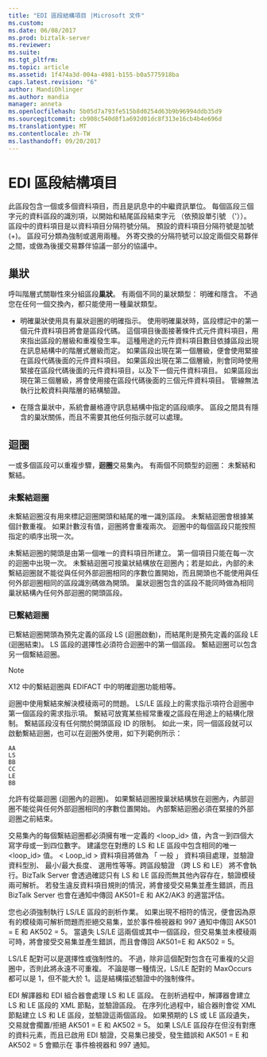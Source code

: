 ```yaml
---
title: "EDI 區段結構項目 |Microsoft 文件"
ms.custom: 
ms.date: 06/08/2017
ms.prod: biztalk-server
ms.reviewer: 
ms.suite: 
ms.tgt_pltfrm: 
ms.topic: article
ms.assetid: 1f474a3d-004a-4981-b155-b0a5775918ba
caps.latest.revision: "6"
author: MandiOhlinger
ms.author: mandia
manager: anneta
ms.openlocfilehash: 5b05d7a793fe515b8d0254d63b9b96994ddb35d9
ms.sourcegitcommit: cb908c540d8f1a692d01dc8f313e16cb4b4e696d
ms.translationtype: MT
ms.contentlocale: zh-TW
ms.lasthandoff: 09/20/2017
---
```

# <a name="edi-segment-structural-element"></a>EDI 區段結構項目
此區段包含一個或多個資料項目，而且是訊息中的中繼資訊單位。 每個區段三個字元的資料區段的識別項，以開始和結尾區段結束字元 （依預設單引號 （'））。 區段中的資料項目是以資料項目分隔符號分隔。 預設的資料項目分隔符號是加號 (+)。 區段可分類為強制或選用兩種。 外寄交換的分隔符號可以設定兩個交易夥伴之間，或做為後援交易夥伴協議一部分的協議中。  
  
## <a name="nesting"></a>巢狀  
 呼叫階層式關聯性來分組區段**巢狀**。 有兩個不同的巢狀類型： 明確和隱含。 不過您在任何一個交換內，都只能使用一種巢狀類型。  
  
-   明確巢狀使用具有巢狀迴圈的明確指示。 使用明確巢狀時，區段標記中的第一個元件資料項目將會是區段代碼。 這個項目後面接著條件式元件資料項目，用來指出區段的層級和重複發生率。 這種用途的元件資料項目數目依據區段出現在訊息結構中的階層式層級而定。 如果區段出現在第一個層級，便會使用緊接在區段代碼後面的元件資料項目。 如果區段出現在第二個層級，則會同時使用緊接在區段代碼後面的元件資料項目，以及下一個元件資料項目。 如果區段出現在第三個層級，將會使用接在區段代碼後面的三個元件資料項目。 管線無法執行比較資料與階層的結構驗證。  
  
-   在隱含巢狀中，系統會嚴格遵守訊息結構中指定的區段順序。 區段之間具有隱含的巢狀關係，而且不需要其他任何指示就可以處理。  
  
## <a name="loops"></a>迴圈  
 一或多個區段可以重複步驟，**迴圈**交易集內。 有兩個不同類型的迴圈： 未繫結和繫結。  
  
### <a name="unbounded-loops"></a>未繫結迴圈  
 未繫結迴圈沒有用來標記迴圈開頭和結尾的唯一識別區段。 未繫結迴圈會根據某個計數重複。 如果計數沒有值，迴圈將會重複兩次。 迴圈中的每個區段只能按照指定的順序出現一次。  
  
 未繫結迴圈的開頭是由第一個唯一的資料項目所建立。 第一個項目只能在每一次的迴圈中出現一次。 未繫結迴圈可按巢狀結構放在迴圈內；若是如此，內部的未繫結迴圈就不能從與任何外部迴圈相同的序數位置開始，而且開頭也不能使用與任何外部迴圈相同的區段識別碼做為開頭。 巢狀迴圈包含的區段不能同時做為相同巢狀結構內任何外部迴圈的開頭區段。  
  
### <a name="bounded-loops"></a>已繫結迴圈  
 已繫結迴圈開頭為預先定義的區段 LS (迴圈啟動)，而結尾則是預先定義的區段 LE (迴圈結束)。 LS 區段的選擇性必須符合迴圈中的第一個區段。 繫結迴圈可以包含另一個繫結迴圈。  
  
> [!NOTE]
>  X12 中的繫結迴圈與 EDIFACT 中的明確迴圈功能相等。  
  
 迴圈中使用繫結來解決模稜兩可的問題。 LS/LE 區段上的需求指示項符合迴圈中第一個區段的需求指示項。 繫結可放寬某些經常重複之區段在用途上的結構化限制。 繫結區段沒有任何關於開頭區段 ID 的限制。 如此一來，同一個區段就可以啟動繫結迴圈，也可以在迴圈外使用，如下列範例所示：  
  
```  
AA  
LS  
BB  
CC  
LE  
BB  
```  
  
 允許有從屬迴圈 (迴圈內的迴圈)。 如果繫結迴圈按巢狀結構放在迴圈內，內部迴圈不能從與任何外部迴圈相同的序數位置開始。 內部繫結迴圈必須在緊接的外部迴圈之前結束。  
  
 交易集內的每個繫結迴圈都必須擁有唯一定義的 <loop_id> 值，內含一到四個大寫字母或一到四位數字。 建議您在對應的 LS 和 LE 區段中包含相同的唯一 <loop_id> 值。 < Loop_id > 資料項目將做為 「 一般 」 資料項目處理，並驗證資料型別、 最小/最大長度、 選用性等等。跨區段驗證 （跨 LS 和 LE） 將不會執行。BizTalk Server 會透過確認只有 LS 和 LE 區段而無其他內容存在，驗證模稜兩可解析。 若發生違反資料項目規則的情況，將會接受交易集並產生錯誤，而且 BizTalk Server 也會在通知中傳回 AK501=E 和 AK2/AK3 的適當評估。  
  
 您也必須強制執行 LS/LE 區段的剖析作業。 如果出現不相符的情況，便會因為原有的模稜兩可解析問題而拒絕交易集，並於事件檢視器和 997 通知中傳回 AK501 = E 和 AK502 = 5。 當遺失 LS/LE 這兩個或其中一個區段，但交易集並未模稜兩可時，將會接受交易集並產生錯誤，而且會傳回 AK501=E 和 AK502 = 5。  
  
 LS/LE 配對可以是選擇性或強制性的。 不過，除非這個配對包含在可重複的父迴圈中，否則此將永遠不可重複。 不論是哪一種情況，LS/LE 配對的 MaxOccurs 都可以是 1，但不能大於 1。這是結構描述驗證中的強制條件。  
  
 EDI 解譯器和 EDI 組合器會處理 LS 和 LE 區段。 在剖析過程中，解譯器會建立 LS 和 LE 區段的 XML 節點，並驗證區段。 在序列化過程中，組合器則會從 XML 節點建立 LS 和 LE 區段，並驗證這兩個區段。 如果預期的 LS 或 LE 區段遺失，交易就會擱置/拒絕 AK501 = E 和 AK502 = 5。 如果 LS/LE 區段存在但沒有對應的資料元素，而且已啟用 EDI 驗證，交易集已接受，發生錯誤和 AK501 = E 和 AK502 = 5 會顯示在 事件檢視器和 997 通知。